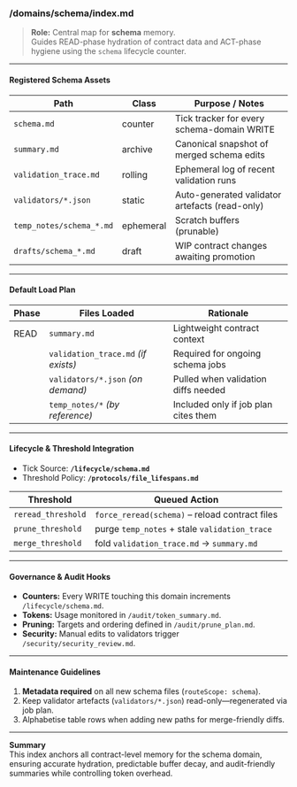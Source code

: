 <!-- @meta {
  "fileType": "structural",
  "subtype": "domainIndex",
  "purpose": "Manifest for the schema domain—maps contracts, validation traces, and WIP drafts to lifecycle hygiene.",
  "editPolicy": "appendOrReplace",
  "routeScope": "schema"
} -->

### /domains/schema/index.md

> **Role:** Central map for **schema** memory.  
> Guides READ-phase hydration of contract data and ACT-phase hygiene using the `schema` lifecycle counter.

---

#### Registered Schema Assets

| Path                            | Class      | Purpose / Notes                                       |
|---------------------------------|------------|-------------------------------------------------------|
| `schema.md`                     | counter    | Tick tracker for every schema-domain WRITE            |
| `summary.md`                    | archive    | Canonical snapshot of merged schema edits             |
| `validation_trace.md`           | rolling    | Ephemeral log of recent validation runs               |
| `validators/*.json`             | static     | Auto-generated validator artefacts (read-only)        |
| `temp_notes/schema_*.md`        | ephemeral  | Scratch buffers (prunable)                            |
| `drafts/schema_*.md`            | draft      | WIP contract changes awaiting promotion               |

---

#### Default Load Plan

| Phase | Files Loaded                      | Rationale                           |
|-------|-----------------------------------|-------------------------------------|
| READ  | `summary.md`                      | Lightweight contract context        |
|       | `validation_trace.md` *(if exists)*| Required for ongoing schema jobs    |
|       | `validators/*.json` *(on demand)* | Pulled when validation diffs needed |
|       | `temp_notes/*` *(by reference)*   | Included only if job plan cites them|

---

#### Lifecycle & Threshold Integration

* Tick Source: **`/lifecycle/schema.md`**  
* Threshold Policy: **`/protocols/file_lifespans.md`**

| Threshold          | Queued Action                                   |
|--------------------|-------------------------------------------------|
| `reread_threshold` | `force_reread(schema)` – reload contract files  |
| `prune_threshold`  | purge `temp_notes` + stale `validation_trace`   |
| `merge_threshold`  | fold `validation_trace.md` → `summary.md`       |

---

#### Governance & Audit Hooks

- **Counters:** Every WRITE touching this domain increments `/lifecycle/schema.md`.  
- **Tokens:** Usage monitored in `/audit/token_summary.md`.  
- **Pruning:** Targets and ordering defined in `/audit/prune_plan.md`.  
- **Security:** Manual edits to validators trigger `/security/security_review.md`.

---

#### Maintenance Guidelines

1. **Metadata required** on all new schema files (`routeScope: schema`).  
2. Keep validator artefacts (`validators/*.json`) read-only—regenerated via job plan.  
3. Alphabetise table rows when adding new paths for merge-friendly diffs.

---

**Summary**  
This index anchors all contract-level memory for the schema domain, ensuring accurate hydration, predictable buffer decay, and audit-friendly summaries while controlling token overhead.
